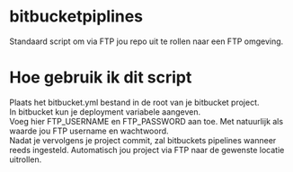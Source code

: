 # bitbucketpiplines
Standaard script om via FTP jou repo uit te rollen naar een FTP omgeving.

# Hoe gebruik ik dit script
Plaats het bitbucket.yml bestand in de root van je bitbucket project.  
In bitbucket kun je deployment variabele aangeven.  
Voeg hier FTP_USERNAME en FTP_PASSWORD aan toe. 
Met natuurlijk als waarde jou FTP username en wachtwoord.  
Nadat je vervolgens je project commit, zal bitbuckets pipelines wanneer reeds ingesteld. 
Automatisch jou project via FTP naar de gewenste locatie uitrollen.

